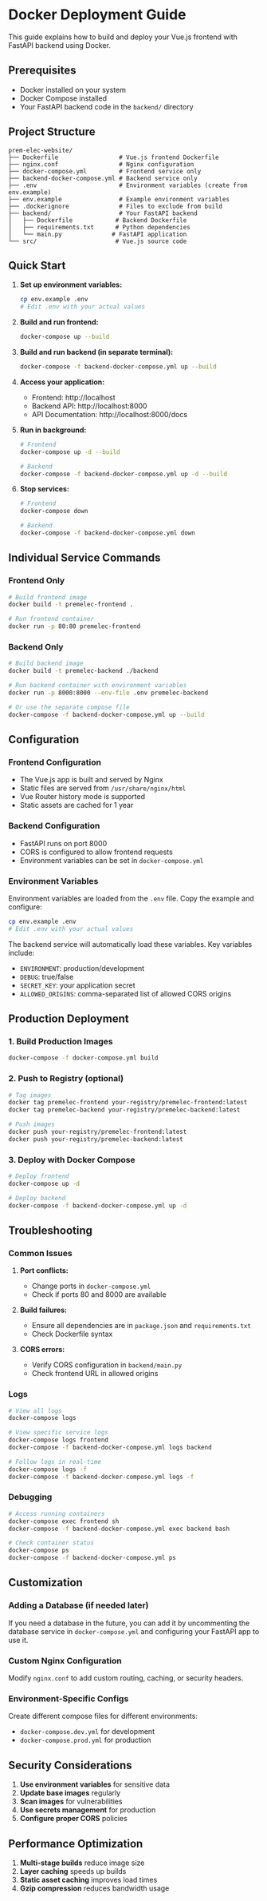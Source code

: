 # Docker Deployment Guide

This guide explains how to build and deploy your Vue.js frontend with FastAPI backend using Docker.

## Prerequisites

- Docker installed on your system
- Docker Compose installed
- Your FastAPI backend code in the `backend/` directory

## Project Structure

```
prem-elec-website/
├── Dockerfile                 # Vue.js frontend Dockerfile
├── nginx.conf                 # Nginx configuration
├── docker-compose.yml         # Frontend service only
├── backend-docker-compose.yml # Backend service only
├── .env                       # Environment variables (create from env.example)
├── env.example                # Example environment variables
├── .dockerignore              # Files to exclude from build
├── backend/                   # Your FastAPI backend
│   ├── Dockerfile            # Backend Dockerfile
│   ├── requirements.txt      # Python dependencies
│   └── main.py              # FastAPI application
└── src/                      # Vue.js source code
```

## Quick Start

1. **Set up environment variables:**
   ```bash
   cp env.example .env
   # Edit .env with your actual values
   ```

2. **Build and run frontend:**
   ```bash
   docker-compose up --build
   ```

3. **Build and run backend (in separate terminal):**
   ```bash
   docker-compose -f backend-docker-compose.yml up --build
   ```

4. **Access your application:**
   - Frontend: http://localhost
   - Backend API: http://localhost:8000
   - API Documentation: http://localhost:8000/docs

5. **Run in background:**
   ```bash
   # Frontend
   docker-compose up -d --build
   
   # Backend
   docker-compose -f backend-docker-compose.yml up -d --build
   ```

6. **Stop services:**
   ```bash
   # Frontend
   docker-compose down
   
   # Backend
   docker-compose -f backend-docker-compose.yml down
   ```

## Individual Service Commands

### Frontend Only
```bash
# Build frontend image
docker build -t premelec-frontend .

# Run frontend container
docker run -p 80:80 premelec-frontend
```

### Backend Only
```bash
# Build backend image
docker build -t premelec-backend ./backend

# Run backend container with environment variables
docker run -p 8000:8000 --env-file .env premelec-backend

# Or use the separate compose file
docker-compose -f backend-docker-compose.yml up --build
```

## Configuration

### Frontend Configuration
- The Vue.js app is built and served by Nginx
- Static files are served from `/usr/share/nginx/html`
- Vue Router history mode is supported
- Static assets are cached for 1 year

### Backend Configuration
- FastAPI runs on port 8000
- CORS is configured to allow frontend requests
- Environment variables can be set in `docker-compose.yml`

### Environment Variables
Environment variables are loaded from the `.env` file. Copy the example and configure:

```bash
cp env.example .env
# Edit .env with your actual values
```

The backend service will automatically load these variables. Key variables include:
- `ENVIRONMENT`: production/development
- `DEBUG`: true/false
- `SECRET_KEY`: your application secret
- `ALLOWED_ORIGINS`: comma-separated list of allowed CORS origins

## Production Deployment

### 1. Build Production Images
```bash
docker-compose -f docker-compose.yml build
```

### 2. Push to Registry (optional)
```bash
# Tag images
docker tag premelec-frontend your-registry/premelec-frontend:latest
docker tag premelec-backend your-registry/premelec-backend:latest

# Push images
docker push your-registry/premelec-frontend:latest
docker push your-registry/premelec-backend:latest
```

### 3. Deploy with Docker Compose
```bash
# Deploy frontend
docker-compose up -d

# Deploy backend
docker-compose -f backend-docker-compose.yml up -d
```

## Troubleshooting

### Common Issues

1. **Port conflicts:**
   - Change ports in `docker-compose.yml`
   - Check if ports 80 and 8000 are available

2. **Build failures:**
   - Ensure all dependencies are in `package.json` and `requirements.txt`
   - Check Dockerfile syntax

3. **CORS errors:**
   - Verify CORS configuration in `backend/main.py`
   - Check frontend URL in allowed origins

### Logs
```bash
# View all logs
docker-compose logs

# View specific service logs
docker-compose logs frontend
docker-compose -f backend-docker-compose.yml logs backend

# Follow logs in real-time
docker-compose logs -f
docker-compose -f backend-docker-compose.yml logs -f
```

### Debugging
```bash
# Access running containers
docker-compose exec frontend sh
docker-compose -f backend-docker-compose.yml exec backend bash

# Check container status
docker-compose ps
docker-compose -f backend-docker-compose.yml ps
```

## Customization

### Adding a Database (if needed later)
If you need a database in the future, you can add it by uncommenting the database service in `docker-compose.yml` and configuring your FastAPI app to use it.

### Custom Nginx Configuration
Modify `nginx.conf` to add custom routing, caching, or security headers.

### Environment-Specific Configs
Create different compose files for different environments:
- `docker-compose.dev.yml` for development
- `docker-compose.prod.yml` for production

## Security Considerations

1. **Use environment variables** for sensitive data
2. **Update base images** regularly
3. **Scan images** for vulnerabilities
4. **Use secrets management** for production
5. **Configure proper CORS** policies

## Performance Optimization

1. **Multi-stage builds** reduce image size
2. **Layer caching** speeds up builds
3. **Static asset caching** improves load times
4. **Gzip compression** reduces bandwidth usage
